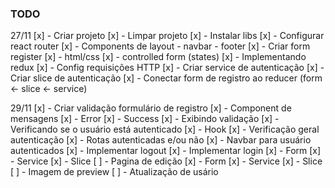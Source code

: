 ### TODO

27/11
[x] - Criar projeto
[x] - Limpar projeto
[x] - Instalar libs
[x] - Configurar react router
[x] - Components de layout - navbar - footer
[x] - Criar form register
[x] - html/css
[x] - controlled form (states)
[x] - Implementando redux
[x] - Config requisições HTTP
[x] - Criar service de autenticação
[x] - Criar slice de autenticação
[x] - Conectar form de registro ao reducer (form <- slice <- service)

29/11
[x] - Criar validação formulário de registro
    [x] - Component de mensagens 
    [x] - Error
    [x] - Success
[x] - Exibindo validação
[x] - Verificando se o usuário está autenticado
    [x] - Hook
    [x] - Verificação geral autenticação
    [x] - Rotas autenticadas e/ou não
[x] - Navbar para usuário autenticados
[x] - Implementar logout
[x] - Implementar login
    [x] - Form
    [x] - Service
    [x] - Slice
[ ] - Pagina de edição 
    [x] - Form
    [x] - Service
    [x] - Slice
    [ ] - Imagem de preview
[ ] - Atualização de usário

